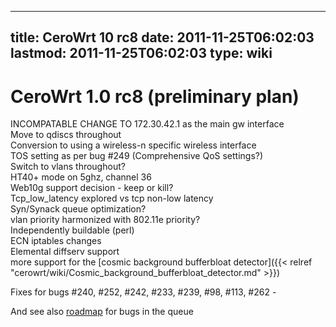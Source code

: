 
---
title: CeroWrt 10 rc8
date: 2011-11-25T06:02:03
lastmod: 2011-11-25T06:02:03
type: wiki
---
CeroWrt 1.0 rc8 (preliminary plan)
==================================

INCOMPATABLE CHANGE TO 172.30.42.1 as the main gw interface\
Move to qdiscs throughout\
Conversion to using a wireless-n specific wireless interface\
TOS setting as per bug \#249 (Comprehensive QoS settings?)\
Switch to vlans throughout?\
HT40+ mode on 5ghz, channel 36\
Web10g support decision - keep or kill?\
Tcp\_low\_latency explored vs tcp non-low latency\
Syn/Synack queue optimization?\
vlan priority harmonized with 802.11e priority?\
Independently buildable (perl)\
ECN iptables changes\
Elemental diffserv support\
more support for the [cosmic background bufferbloat detector]({{< relref "cerowrt/wiki/Cosmic_background_bufferbloat_detector.md" >}})

Fixes for bugs \#240, \#252, \#242, \#233, \#239, \#98, \#113, \#262 -

And see also
[roadmap](http://www.bufferbloat.net/projects/cerowrt/roadmap) for bugs
in the queue
